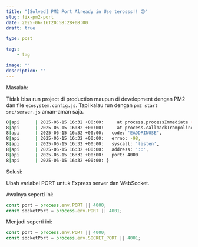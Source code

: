 ```yaml
---
title: "[Solved] PM2 Port Already in Use terosss!! 😡"
slug: fix-pm2-port
date: 2025-06-16T20:58:28+08:00
draft: true

type: post

tags:
    - tag

image: ""
description: ""
---
```


Masalah:

Tidak bisa run project di production maupun di development dengan PM2 dan file `ecosystem.config.js`.
Tapi kalau run dengan `pm2 start src/server.js` aman-aman saja.


```bash
8|api      | 2025-06-15 16:32 +00:00:     at process.processImmediate (node:internal/timers:485:21)
8|api      | 2025-06-15 16:32 +00:00:     at process.callbackTrampoline (node:internal/async_hooks:130:17) {
8|api      | 2025-06-15 16:32 +00:00:   code: 'EADDRINUSE',
8|api      | 2025-06-15 16:32 +00:00:   errno: -98,
8|api      | 2025-06-15 16:32 +00:00:   syscall: 'listen',
8|api      | 2025-06-15 16:32 +00:00:   address: '::',
8|api      | 2025-06-15 16:32 +00:00:   port: 4000
8|api      | 2025-06-15 16:32 +00:00: }
```

Solusi:

Ubah variabel PORT untuk Express server dan WebSocket.

Awalnya seperti ini:

```js
const port = process.env.PORT || 4000;
const socketPort = process.env.PORT || 4001;
```

Menjadi seperti ini:

```js
const port = process.env.PORT || 4000;
const socketPort = process.env.SOCKET_PORT || 4001;
```